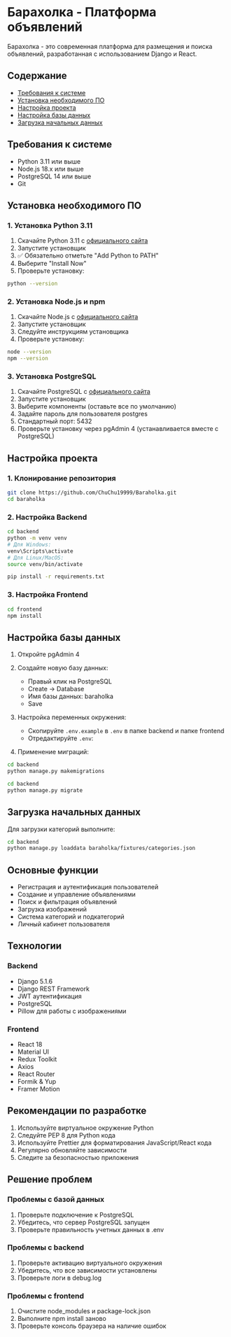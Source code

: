 # Барахолка - Платформа объявлений

Барахолка - это современная платформа для размещения и поиска объявлений, разработанная с использованием Django и React.

## Содержание
- [Требования к системе](#требования-к-системе)
- [Установка необходимого ПО](#установка-необходимого-по)
- [Настройка проекта](#настройка-проекта)
- [Настройка базы данных](#настройка-базы-данных)
- [Загрузка начальных данных](#загрузка-начальных-данных)

## Требования к системе

- Python 3.11 или выше
- Node.js 18.x или выше
- PostgreSQL 14 или выше
- Git

## Установка необходимого ПО

### 1. Установка Python 3.11
1. Скачайте Python 3.11 с [официального сайта](https://www.python.org/downloads/)
2. Запустите установщик
3. ✅ Обязательно отметьте "Add Python to PATH"
4. Выберите "Install Now"
5. Проверьте установку:
```bash
python --version
```

### 2. Установка Node.js и npm
1. Скачайте Node.js с [официального сайта](https://nodejs.org/)
2. Запустите установщик
3. Следуйте инструкциям установщика
4. Проверьте установку:
```bash
node --version
npm --version
```

### 3. Установка PostgreSQL
1. Скачайте PostgreSQL с [официального сайта](https://www.postgresql.org/download/)
2. Запустите установщик
3. Выберите компоненты (оставьте все по умолчанию)
4. Задайте пароль для пользователя postgres
5. Стандартный порт: 5432
6. Проверьте установку через pgAdmin 4 (устанавливается вместе с PostgreSQL)

## Настройка проекта

### 1. Клонирование репозитория
```bash
git clone https://github.com/ChuChu19999/Baraholka.git
cd baraholka
```

### 2. Настройка Backend
```bash
cd backend
python -m venv venv
# Для Windows:
venv\Scripts\activate
# Для Linux/MacOS:
source venv/bin/activate

pip install -r requirements.txt
```

### 3. Настройка Frontend
```bash
cd frontend
npm install
```

## Настройка базы данных

1. Откройте pgAdmin 4
2. Создайте новую базу данных:
   - Правый клик на PostgreSQL
   - Create → Database
   - Имя базы данных: baraholka
   - Save

3. Настройка переменных окружения:
   - Скопируйте `.env.example` в `.env` в папке backend и папке frontend
   - Отредактируйте `.env`:

4. Применение миграций:
```bash
cd backend
python manage.py makemigrations
```

```bash
cd backend
python manage.py migrate
```

## Загрузка начальных данных

Для загрузки категорий выполните:
```bash
cd backend
python manage.py loaddata baraholka/fixtures/categories.json
```

## Основные функции

- Регистрация и аутентификация пользователей
- Создание и управление объявлениями
- Поиск и фильтрация объявлений
- Загрузка изображений
- Система категорий и подкатегорий
- Личный кабинет пользователя

## Технологии

### Backend
- Django 5.1.6
- Django REST Framework
- JWT аутентификация
- PostgreSQL
- Pillow для работы с изображениями

### Frontend
- React 18
- Material UI
- Redux Toolkit
- Axios
- React Router
- Formik & Yup
- Framer Motion

## Рекомендации по разработке

1. Используйте виртуальное окружение Python
2. Следуйте PEP 8 для Python кода
3. Используйте Prettier для форматирования JavaScript/React кода
4. Регулярно обновляйте зависимости
5. Следите за безопасностью приложения

## Решение проблем

### Проблемы с базой данных
1. Проверьте подключение к PostgreSQL
2. Убедитесь, что сервер PostgreSQL запущен
3. Проверьте правильность учетных данных в .env

### Проблемы с backend
1. Проверьте активацию виртуального окружения
2. Убедитесь, что все зависимости установлены
3. Проверьте логи в debug.log

### Проблемы с frontend
1. Очистите node_modules и package-lock.json
2. Выполните npm install заново
3. Проверьте консоль браузера на наличие ошибок 